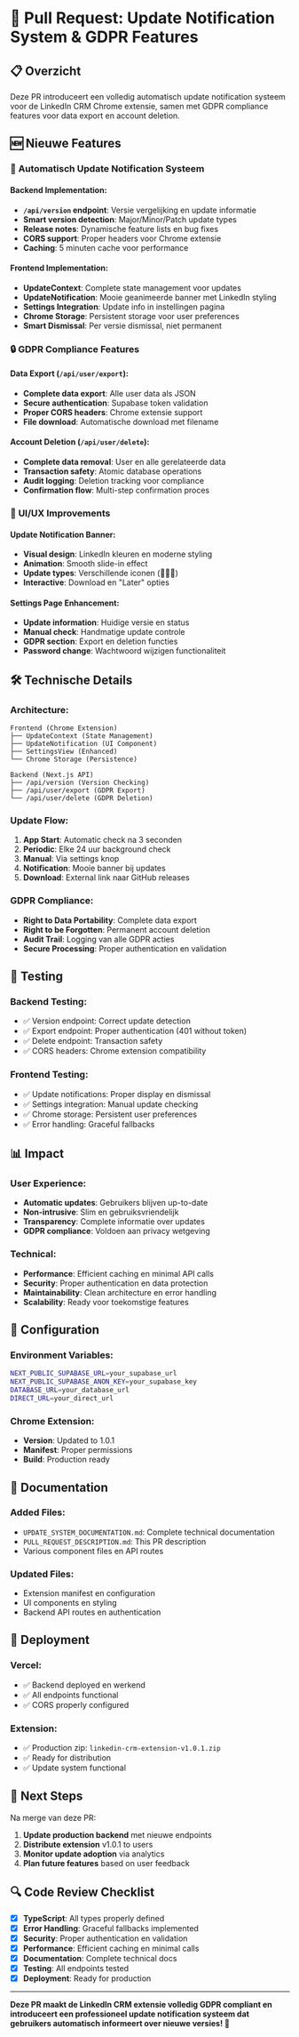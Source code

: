 # 🚀 Pull Request: Update Notification System & GDPR Features

## 📋 Overzicht

Deze PR introduceert een volledig automatisch update notification systeem voor de LinkedIn CRM Chrome extensie, samen met GDPR compliance features voor data export en account deletion.

## 🆕 Nieuwe Features

### 🔄 **Automatisch Update Notification Systeem**

#### **Backend Implementation:**
- **`/api/version` endpoint**: Versie vergelijking en update informatie
- **Smart version detection**: Major/Minor/Patch update types
- **Release notes**: Dynamische feature lists en bug fixes
- **CORS support**: Proper headers voor Chrome extensie
- **Caching**: 5 minuten cache voor performance

#### **Frontend Implementation:**
- **UpdateContext**: Complete state management voor updates
- **UpdateNotification**: Mooie geanimeerde banner met LinkedIn styling
- **Settings Integration**: Update info in instellingen pagina
- **Chrome Storage**: Persistent storage voor user preferences
- **Smart Dismissal**: Per versie dismissal, niet permanent

### 🔒 **GDPR Compliance Features**

#### **Data Export (`/api/user/export`):**
- **Complete data export**: Alle user data als JSON
- **Secure authentication**: Supabase token validation
- **Proper CORS headers**: Chrome extensie support
- **File download**: Automatische download met filename

#### **Account Deletion (`/api/user/delete`):**
- **Complete data removal**: User en alle gerelateerde data
- **Transaction safety**: Atomic database operations
- **Audit logging**: Deletion tracking voor compliance
- **Confirmation flow**: Multi-step confirmation proces

### 🎨 **UI/UX Improvements**

#### **Update Notification Banner:**
- **Visual design**: LinkedIn kleuren en moderne styling
- **Animation**: Smooth slide-in effect
- **Update types**: Verschillende iconen (🚀✨🔧)
- **Interactive**: Download en "Later" opties

#### **Settings Page Enhancement:**
- **Update information**: Huidige versie en status
- **Manual check**: Handmatige update controle
- **GDPR section**: Export en deletion functies
- **Password change**: Wachtwoord wijzigen functionaliteit

## 🛠️ Technische Details

### **Architecture:**
```
Frontend (Chrome Extension)
├── UpdateContext (State Management)
├── UpdateNotification (UI Component)
├── SettingsView (Enhanced)
└── Chrome Storage (Persistence)

Backend (Next.js API)
├── /api/version (Version Checking)
├── /api/user/export (GDPR Export)
└── /api/user/delete (GDPR Deletion)
```

### **Update Flow:**
1. **App Start**: Automatic check na 3 seconden
2. **Periodic**: Elke 24 uur background check
3. **Manual**: Via settings knop
4. **Notification**: Mooie banner bij updates
5. **Download**: External link naar GitHub releases

### **GDPR Compliance:**
- **Right to Data Portability**: Complete data export
- **Right to be Forgotten**: Permanent account deletion
- **Audit Trail**: Logging van alle GDPR acties
- **Secure Processing**: Proper authentication en validation

## 🧪 Testing

### **Backend Testing:**
- ✅ Version endpoint: Correct update detection
- ✅ Export endpoint: Proper authentication (401 without token)
- ✅ Delete endpoint: Transaction safety
- ✅ CORS headers: Chrome extension compatibility

### **Frontend Testing:**
- ✅ Update notifications: Proper display en dismissal
- ✅ Settings integration: Manual update checking
- ✅ Chrome storage: Persistent user preferences
- ✅ Error handling: Graceful fallbacks

## 📊 Impact

### **User Experience:**
- **Automatic updates**: Gebruikers blijven up-to-date
- **Non-intrusive**: Slim en gebruiksvriendelijk
- **Transparency**: Complete informatie over updates
- **GDPR compliance**: Voldoen aan privacy wetgeving

### **Technical:**
- **Performance**: Efficient caching en minimal API calls
- **Security**: Proper authentication en data protection
- **Maintainability**: Clean architecture en error handling
- **Scalability**: Ready voor toekomstige features

## 🔧 Configuration

### **Environment Variables:**
```bash
NEXT_PUBLIC_SUPABASE_URL=your_supabase_url
NEXT_PUBLIC_SUPABASE_ANON_KEY=your_supabase_key
DATABASE_URL=your_database_url
DIRECT_URL=your_direct_url
```

### **Chrome Extension:**
- **Version**: Updated to 1.0.1
- **Manifest**: Proper permissions
- **Build**: Production ready

## 📝 Documentation

### **Added Files:**
- `UPDATE_SYSTEM_DOCUMENTATION.md`: Complete technical documentation
- `PULL_REQUEST_DESCRIPTION.md`: This PR description
- Various component files en API routes

### **Updated Files:**
- Extension manifest en configuration
- UI components en styling
- Backend API routes en authentication

## 🚀 Deployment

### **Vercel:**
- ✅ Backend deployed en werkend
- ✅ All endpoints functional
- ✅ CORS properly configured

### **Extension:**
- ✅ Production zip: `linkedin-crm-extension-v1.0.1.zip`
- ✅ Ready for distribution
- ✅ Update system functional

## 🎯 Next Steps

Na merge van deze PR:
1. **Update production backend** met nieuwe endpoints
2. **Distribute extension** v1.0.1 to users
3. **Monitor update adoption** via analytics
4. **Plan future features** based on user feedback

## 🔍 Code Review Checklist

- [x] **TypeScript**: All types properly defined
- [x] **Error Handling**: Graceful fallbacks implemented
- [x] **Security**: Proper authentication en validation
- [x] **Performance**: Efficient caching en minimal calls
- [x] **Documentation**: Complete technical docs
- [x] **Testing**: All endpoints tested
- [x] **Deployment**: Ready for production

---

**Deze PR maakt de LinkedIn CRM extensie volledig GDPR compliant en introduceert een professioneel update notification systeem dat gebruikers automatisch informeert over nieuwe versies! 🎉**
